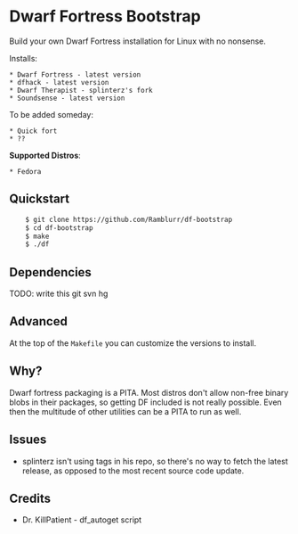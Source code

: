 # Dwarf Fortress Bootstrap

Build your own Dwarf Fortress installation for Linux with no nonsense.

Installs:

    * Dwarf Fortress - latest version
    * dfhack - latest version
    * Dwarf Therapist - splinterz's fork
    * Soundsense - latest version

To be added someday:

    * Quick fort
    * ??

**Supported Distros**:

    * Fedora

## Quickstart

```bash
    $ git clone https://github.com/Ramblurr/df-bootstrap
    $ cd df-bootstrap
    $ make
    $ ./df
```

## Dependencies

TODO: write this
git
svn
hg

## Advanced

At the top of the `Makefile` you can customize the versions to install.

## Why?

Dwarf fortress packaging is a PITA. Most distros don't allow non-free binary
blobs in their packages, so getting DF included is not really possible. Even
then the multitude of other utilities can be a PITA to run as well.

## Issues

* splinterz isn't using tags in his repo, so there's no way to fetch the latest
release, as opposed to the most recent source code update.

## Credits

* Dr. KillPatient - df_autoget script

